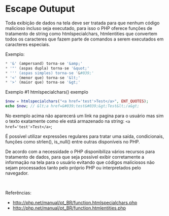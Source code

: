 # Escape Outuput

Toda exibição de dados na tela deve ser tratada para que nenhum código malicioso incluso seja executado,
para isso o PHP oferece funções de tratamento de string como htmlspecialchars, htmlentities que convertem 
todos os caracteres que fazem parte de comandos a serem executados em caracteres especiais.

Exemplo:

```php
* '&' (ampersand) torna-se '&amp;'
* '"' (aspas dupla) torna-se '&quot;'
* ''' (aspas simples) torna-se '&#039;'
* '<' (menor que) torna-se '&lt;'
* '>' (maior que) torna-se '&gt;'
```

Exemplo #1 htmlspecialchars() exemplo


```php
$new = htmlspecialchars("<a href='test'>Test</a>", ENT_QUOTES);
echo $new; // &lt;a href=&#039;test&#039;&gt;Test&lt;/a&gt; 
```

No exemplo acima não aparecerá um link na pagina para o usuário mas sim o texto 
exatamente como ele está armazenado na string: ```<a href='test'>Test</a>```;

É possível utilizar expressões regulares para tratar uma saída, condicionais, funções como
strlen(), is_null() entre outras disponíveis no PHP. 

De acordo com a necessidade o PHP disponibiliza vários recursos para tratamento de dados, 
para que seja possível exibir corretamente a informação na tela para o usuário evitando 
que códigos malíciosos não sejam processados tanto pelo próprio PHP ou interpretados pelo navegador.

<br />

Referências:

 * http://php.net/manual/pt_BR/function.htmlspecialchars.php
 * http://php.net/manual/pt_BR/function.htmlentities.php
